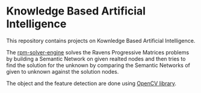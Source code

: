 # Knowledge Based Artificial Intelligence
 This repository contains projects on Kownledge Based Artificial Intelligence.
 
 The [rpm-solver-engine](https://github.com/HiteshShettyK90/Knowledge-Based-Artificial-Intelligence/tree/master/rpm_solver_engine) solves the Ravens Progressive Matrices problems by building a Semantic Network on given realted nodes and then tries to find the solution for the unknown by comparing the Semantic Networks of given to unknown against the solution nodes.
 
 The object and the feature detection are done using [OpenCV library](https://pypi.org/project/opencv-python/).
